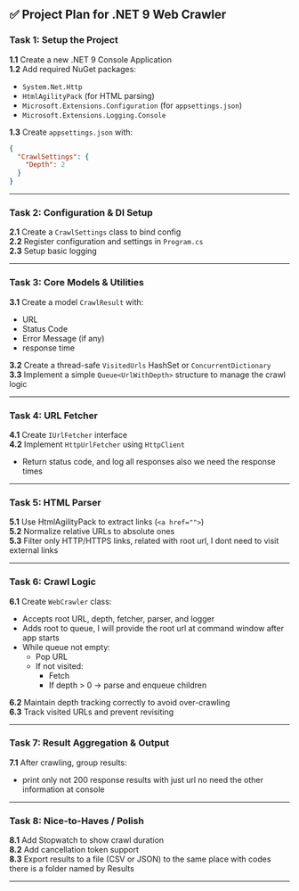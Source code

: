 ## ✅ Project Plan for .NET 9 Web Crawler

### **Task 1: Setup the Project**
**1.1** Create a new .NET 9 Console Application  
**1.2** Add required NuGet packages:
- `System.Net.Http`
- `HtmlAgilityPack` (for HTML parsing)
- `Microsoft.Extensions.Configuration` (for `appsettings.json`)
- `Microsoft.Extensions.Logging.Console`

**1.3** Create `appsettings.json` with:
```json
{
  "CrawlSettings": {
    "Depth": 2
  }
}
```

---

### **Task 2: Configuration & DI Setup**
**2.1** Create a `CrawlSettings` class to bind config  
**2.2** Register configuration and settings in `Program.cs`  
**2.3** Setup basic logging

---

### **Task 3: Core Models & Utilities**
**3.1** Create a model `CrawlResult` with:
- URL
- Status Code
- Error Message (if any)
- response time

**3.2** Create a thread-safe `VisitedUrls` HashSet or `ConcurrentDictionary`  
**3.3** Implement a simple `Queue<UrlWithDepth>` structure to manage the crawl logic

---

### **Task 4: URL Fetcher**
**4.1** Create `IUrlFetcher` interface  
**4.2** Implement `HttpUrlFetcher` using `HttpClient`  
- Return status code, and log all responses also we need the response times

---

### **Task 5: HTML Parser**
**5.1** Use HtmlAgilityPack to extract links (`<a href="">`)  
**5.2** Normalize relative URLs to absolute ones  
**5.3** Filter only HTTP/HTTPS links, related with root url, I dont need to visit external links

---

### **Task 6: Crawl Logic**
**6.1** Create `WebCrawler` class:
- Accepts root URL, depth, fetcher, parser, and logger
- Adds root to queue, I will provide the root url at command window after app starts
- While queue not empty:
  - Pop URL
  - If not visited:
    - Fetch
    - If depth > 0 → parse and enqueue children

**6.2** Maintain depth tracking correctly to avoid over-crawling  
**6.3** Track visited URLs and prevent revisiting

---

### **Task 7: Result Aggregation & Output**
**7.1** After crawling, group results:
- print only not 200 response results with just url no need the other information at console

---

### **Task 8: Nice-to-Haves / Polish**
**8.1** Add Stopwatch to show crawl duration  
**8.2** Add cancellation token support  
**8.3** Export results to a file (CSV or JSON) to the same place with codes there is a folder named by Results

---
